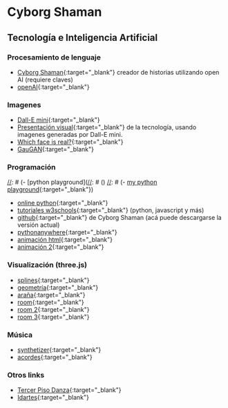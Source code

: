 # Cyborg Shaman

## Tecnología e Inteligencia Artificial

### Procesamiento de lenguaje
- [Cyborg Shaman](https://cyborgshaman.pythonanywhere.com){:target="_blank"} creador de historias utilizando open AI (requiere claves)
- [openAI](https://openai.com/api){:target="_blank"}

[//]: # (comments are strange here...)

### Imagenes
- [Dall-E mini](https://huggingface.co/spaces/dalle-mini/dalle-mini){:target="_blank"}
- [Presentación visual](https://cyborgshaman.pythonanywhere.com/presentation){:target="_blank"} de la tecnología, usando imagenes generadas por Dall-E mini.
- [Which face is real?](https://www.whichfaceisreal.com/index.php){:target="_blank"}
- [GauGAN](http://gaugan.org/gaugan2){:target="_blank"}

### Programación
[//]: # (- [python playground]([//]: # ()
[//]: # (- [my python playground](pyodide/pythononline.html){:target="_blank"})
- [online python](https://www.online-python.com/){:target="_blank"}
- [tutoriales w3schools](https://www.w3schools.com/js/default.asp){:target="_blank"} (python, javascript y más)
- [github](https://github.com/emersonjleon/cyborgchaman){:target="_blank"} de Cyborg Shaman (acá puede descargarse la versión actual)
- [pythonanywhere](https://pythonanywhere.com){:target="_blank"}
- [animación html](animation/animation.html){:target="_blank"}
- [animación 2](animationmaster/index.html){:target="_blank"}


### Visualización (three.js)

- [splines](/threejs/bspline6c.html){:target="_blank"}
- [geometría](/threejs/spikes.html){:target="_blank"}
- [araña](/threejs/arana.html){:target="_blank"}
- [room](/threejs/room.html){:target="_blank"}
- [room 2](/threejs/darkroom.html){:target="_blank"}
- [room 3](/threejs/projectionroom.html){:target="_blank"}

### Música
- [synthetizer](music/synth.html){:target="_blank"}
- [acordes](music/acordes.html){:target="_blank"}

### Otros links
- [Tercer Piso Danza](https://www.tercerpisodanza.com/){:target="_blank"}
- [Idartes](idartes.gov.co){:target="_blank"}

